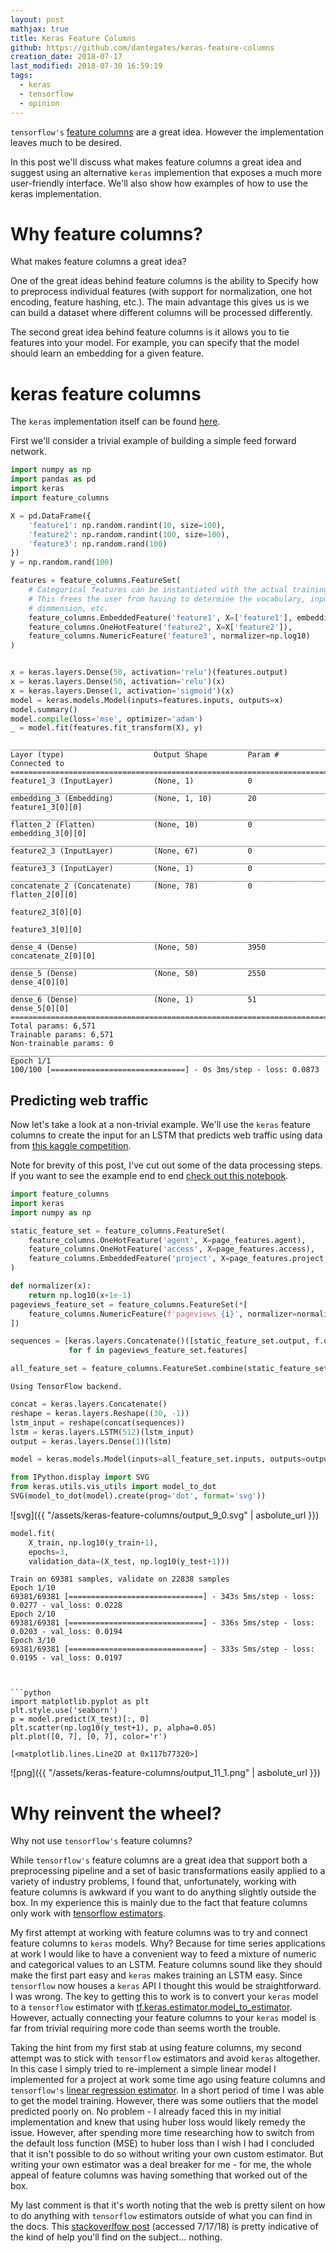```yaml
---
layout: post
mathjax: true
title: Keras Feature Columns
github: https://github.com/dantegates/keras-feature-columns
creation_date: 2018-07-17
last_modified: 2018-07-30 16:59:19
tags: 
  - keras
  - tensorflow
  - opinion
---
```



`tensorflow's` [feature columns](https://www.tensorflow.org/guide/feature_columns) are a great idea. However the implementation leaves much to be desired.

In this post we'll discuss what makes feature columns a great idea and suggest using an alternative `keras` implemention that exposes a much more user-friendly interface. We'll also show how examples of how to use the keras implementation.

# Why feature columns?

What makes feature columns a great idea?

One of the great ideas behind feature columns is the ability to Specify how to preprocess individual features (with support for normalization, one hot encoding, feature hashing, etc.). The main advantage this gives us is we can build a dataset where different columns will be processed differently.

The second great idea behind feature columns is it allows you to tie features into your model. For example, you can specify that the model should learn an embedding for a given feature.

# keras feature columns

The `keras` implementation itself can be found [here](https://github.com/dantegates/keras-feature-columns/blob/master/feature_columns.py).

First we'll consider a trivial example of building a simple feed forward network.


```python
import numpy as np
import pandas as pd
import keras
import feature_columns

X = pd.DataFrame({
    'feature1': np.random.randint(10, size=100),
    'feature2': np.random.randint(100, size=100),
    'feature3': np.random.rand(100)
})
y = np.random.rand(100)

features = feature_columns.FeatureSet(
    # Categorical features can be instantiated with the actual training data.
    # This frees the user from having to determine the vocabulary, input
    # dimmension, etc.
    feature_columns.EmbeddedFeature('feature1', X=['feature1'], embedding_dim=10),
    feature_columns.OneHotFeature('feature2', X=X['feature2']),
    feature_columns.NumericFeature('feature3', normalizer=np.log10)
)


x = keras.layers.Dense(50, activation='relu')(features.output)
x = keras.layers.Dense(50, activation='relu')(x)
x = keras.layers.Dense(1, activation='sigmoid')(x)
model = keras.models.Model(inputs=features.inputs, outputs=x)
model.summary()
model.compile(loss='mse', optimizer='adam')
_ = model.fit(features.fit_transform(X), y)
```

    __________________________________________________________________________________________________
    Layer (type)                    Output Shape         Param #     Connected to                     
    ==================================================================================================
    feature1_3 (InputLayer)         (None, 1)            0                                            
    __________________________________________________________________________________________________
    embedding_3 (Embedding)         (None, 1, 10)        20          feature1_3[0][0]                 
    __________________________________________________________________________________________________
    flatten_2 (Flatten)             (None, 10)           0           embedding_3[0][0]                
    __________________________________________________________________________________________________
    feature2_3 (InputLayer)         (None, 67)           0                                            
    __________________________________________________________________________________________________
    feature3_3 (InputLayer)         (None, 1)            0                                            
    __________________________________________________________________________________________________
    concatenate_2 (Concatenate)     (None, 78)           0           flatten_2[0][0]                  
                                                                     feature2_3[0][0]                 
                                                                     feature3_3[0][0]                 
    __________________________________________________________________________________________________
    dense_4 (Dense)                 (None, 50)           3950        concatenate_2[0][0]              
    __________________________________________________________________________________________________
    dense_5 (Dense)                 (None, 50)           2550        dense_4[0][0]                    
    __________________________________________________________________________________________________
    dense_6 (Dense)                 (None, 1)            51          dense_5[0][0]                    
    ==================================================================================================
    Total params: 6,571
    Trainable params: 6,571
    Non-trainable params: 0
    __________________________________________________________________________________________________
    Epoch 1/1
    100/100 [==============================] - 0s 3ms/step - loss: 0.0873


## Predicting web traffic

Now let's take a look at a non-trivial example. We'll use the `keras` feature columns to create the input for an LSTM that predicts web traffic using data from [this kaggle competition](https://www.kaggle.com/c/web-traffic-time-series-forecasting).

Note for brevity of this post, I've cut out some of the data processing steps. If you want to see the example end to end [check out this notebook](https://github.com/dantegates/keras-feature-columns/blob/master/notebooks/lstm-web-traffic-example).


```python
import feature_columns
import keras
import numpy as np

static_feature_set = feature_columns.FeatureSet(
    feature_columns.OneHotFeature('agent', X=page_features.agent),
    feature_columns.OneHotFeature('access', X=page_features.access),
    feature_columns.EmbeddedFeature('project', X=page_features.project, embedding_dim=3)
)

def normalizer(x):
    return np.log10(x+1e-1)
pageviews_feature_set = feature_columns.FeatureSet(*[
    feature_columns.NumericFeature(f'pageviews_{i}', normalizer=normalizer) for i in range(30)
])

sequences = [keras.layers.Concatenate()([static_feature_set.output, f.output])
             for f in pageviews_feature_set.features]

all_feature_set = feature_columns.FeatureSet.combine(static_feature_set, pageviews_feature_set)
```

    Using TensorFlow backend.



```python
concat = keras.layers.Concatenate()
reshape = keras.layers.Reshape((30, -1))
lstm_input = reshape(concat(sequences))
lstm = keras.layers.LSTM(512)(lstm_input)
output = keras.layers.Dense(1)(lstm)
```


```python
model = keras.models.Model(inputs=all_feature_set.inputs, outputs=output)
```


```python
from IPython.display import SVG
from keras.utils.vis_utils import model_to_dot
SVG(model_to_dot(model).create(prog='dot', format='svg'))
```




![svg]({{ "/assets/keras-feature-columns/output_9_0.svg" | asbolute_url }})




```python
model.fit(
    X_train, np.log10(y_train+1),
    epochs=3,
    validation_data=(X_test, np.log10(y_test+1)))
```

    Train on 69381 samples, validate on 22838 samples
    Epoch 1/10
    69381/69381 [==============================] - 343s 5ms/step - loss: 0.0277 - val_loss: 0.0228
    Epoch 2/10
    69381/69381 [==============================] - 336s 5ms/step - loss: 0.0203 - val_loss: 0.0194
    Epoch 3/10
    69381/69381 [==============================] - 333s 5ms/step - loss: 0.0195 - val_loss: 0.0197
```


```python
import matplotlib.pyplot as plt
plt.style.use('seaborn')
p = model.predict(X_test)[:, 0]
plt.scatter(np.log10(y_test+1), p, alpha=0.05)
plt.plot([0, 7], [0, 7], color='r')
```




    [<matplotlib.lines.Line2D at 0x117b77320>]




![png]({{ "/assets/keras-feature-columns/output_11_1.png" | asbolute_url }})


# Why reinvent the wheel?

Why not use `tensorflow's` feature columns?

While `tensorflow's` feature columns are a great idea that support both a preprocessing pipeline and a set of basic transformations easily applied to a variety of industry problems, I found that, unfortunately, working with feature columns is awkward if you want to do anything slightly outside the box. In my experience this is mainly due to the fact that feature columns only work with [tensorflow estimators](https://www.tensorflow.org/guide/estimators).

My first attempt at working with feature columns was to try and connect feature columns to `keras` models. Why? Because for time series applications at work I would like to have a convenient way to feed a mixture of numeric and categorical values to an LSTM. Feature columns sound like they should make the first part easy and `keras` makes training an LSTM easy. Since `tensorflow` now houses a `keras` API I thought this would be straightforward. I was wrong. The key to getting this to work is to convert your `keras` model to a `tensorflow` estimator with [tf.keras.estimator.model_to_estimator](https://www.tensorflow.org/api_docs/python/tf/keras/estimator/model_to_estimator). However, actually connecting your feature columns to your `keras` model is far from trivial requiring more code than seems worth the trouble.

Taking the hint from my first stab at using feature columns, my second attempt was to stick with `tensorflow` estimators and avoid `keras` altogether. In this case I simply tried to re-implement a simple linear model I implemented for a project at work some time ago using feature columns and `tensorflow's` [linear regression estimator](https://www.tensorflow.org/api_docs/python/tf/estimator/LinearRegressor). In a short period of time I was able to get the model training. However, there was some outliers that the model predicted poorly on. No problem  - I already faced this in my initial implementation and knew that using huber loss would likely remedy the issue. However, after spending more time researching how to switch from the default loss function (MSE) to huber loss than I wish I had I concluded that it isn't possible to do so without writing your own custom estimator. But writing your own estimator was a deal breaker for me - for me, the whole appeal of feature columns was having something that worked out of the box.

My last comment is that it's worth noting that the web is pretty silent on how to do anything with `tensorflow` estimators outside of what you can find in the docs. This [stackoverlfow post](https://stackoverflow.com/questions/50766718/changing-loss-function-for-training-built-in-tensorflow-estimator) (accessed 7/17/18) is pretty indicative of the kind of help you'll find on the subject... nothing.